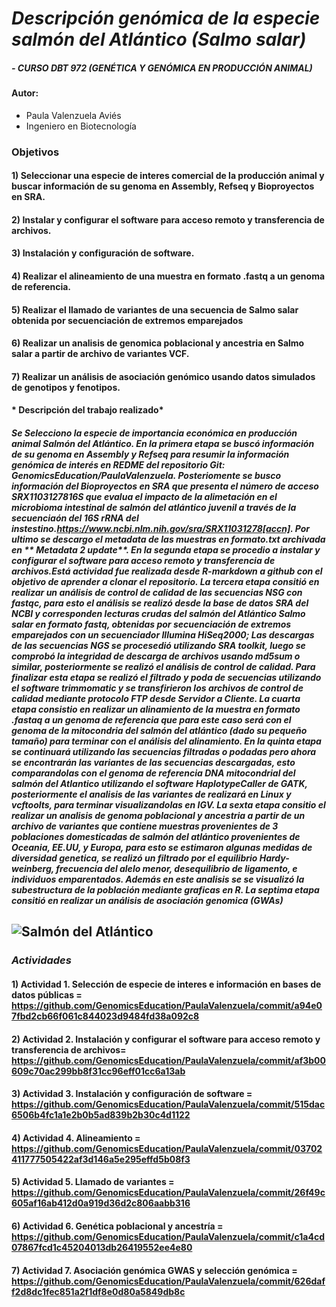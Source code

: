 # ***Descripción genómica de la especie salmón del Atlántico (Salmo salar)***
##### - CURSO DBT 972 (GENÉTICA Y GENÓMICA EN PRODUCCIÓN ANIMAL)
#### Autor: 
- Paula Valenzuela Aviés
- Ingeniero en Biotecnología

### **Objetivos**
#### 1) Seleccionar una especie de interes comercial de la producción animal y buscar información de su genoma en Assembly, Refseq y Bioproyectos en SRA.
#### 2) Instalar y configurar el software para acceso remoto y transferencia de archivos.
#### 3) Instalación y configuración de software.
#### 4) Realizar el alineamiento de una muestra en formato .fastq a un genoma de referencia.
#### 5) Realizar el llamado de variantes de una secuencia de Salmo salar obtenida por secuenciación de extremos emparejados
#### 6) Realizar un analisis de genomica poblacional y ancestria en Salmo salar a partir de archivo de variantes VCF.
#### 7) Realizar un análisis de asociación genómico usando datos simulados de genotipos y fenotipos.


#### * Descripción del trabajo realizado*
##### Se Selecciono la especie de importancia económica en producción animal Salmón del Atlántico. En la primera etapa se buscó información de su genoma en Assembly y Refseq para resumir la información genómica de interés en REDME del repositorio Git: GenomicsEducation/PaulaValenzuela. Posteriomente se busco información del Bioproyectos en SRA que presenta el número de acceso **SRX1103127816S** que evalua el impacto de la alimetación en el microbioma intestinal de salmón del atlántico juvenil a través de la secuenciaón del 16S rRNA del instestino.<https://www.ncbi.nlm.nih.gov/sra/SRX11031278[accn]>. Por ultimo se descargo el metadata de las muestras en formato.txt archivada en ** Metadata 2 update**. En la segunda etapa se procedio a instalar y configurar el software para acceso remoto y transferencia de archivos.Está actividad fue realizada desde R-markdown a github con el objetivo de aprender a clonar el repositorio. La tercera etapa consitió en realizar un análisis de control de calidad de las secuencias NSG con fastqc, para esto el análisis se realizó desde la base de datos SRA del NCBI y corresponden lecturas crudas del salmón del Atlántico *Salmo salar* en formato fastq, obtenidas por secuenciación de extremos emparejados con un secuenciador Illumina HiSeq2000; Las descargas de las secuencias NGS se procesedió utilizando SRA toolkit, luego se comprobó la integridad de descarga de archivos usando md5sum o similar, posteriormente se realizó el análisis de control de calidad. Para finalizar esta etapa se realizó el filtrado y poda de secuencias utilizando el software trimmomatic y se transfirieron los archivos de control de calidad mediante protocolo FTP desde Servidor a Cliente. La cuarta etapa consistio en realizar un alinamiento de la muestra en formato .fastaq a un genoma de referencia que para este caso será con el genoma de la mitocondria del salmón del atlántico (dado su pequeño tamaño) para terminar con el análisis del alinamiento. En la quinta etapa se continuará utilizando las  secuencias filtradas o podadas pero ahora se encontrarán las variantes de las secuencias descargadas, esto comparandolas con el genoma de referencia DNA mitocondrial del salmón del  Atlantico utilizando el software  HaplotypeCaller de GATK, posteriormente el analisis de las variantes de realizará en Linux y vcftoolts, para terminar visualizandolas en IGV. La sexta etapa consitio el realizar un analisis de genoma poblacional y ancestria a partir de un archivo de variantes que contiene muestras provenientes de 3 poblaciones domesticadas de salmón del atlántico provenientes de Oceania, EE.UU, y Europa, para esto se estimaron algunas medidas de diversidad genetica, se realizó un filtrado por el equilibrio Hardy-weinberg, frecuencia del alelo menor, desequilibrio de ligamento, e individuos emparentados. Además en este analisis se se visualizó la subestructura de la población mediante graficas en R. La septima etapa consitió en realizar un análisis de asociación genomica (GWAs)

## ![Salmón del Atlántico](https://th.bing.com/th/id/OIP.yVdBR79JssLwOb82BdbHPgHaEK?pid=ImgDet&rs=1)

### _Actividades_

#### 1) Actividad 1. Selección de especie de interes e información en bases de datos públicas = https://github.com/GenomicsEducation/PaulaValenzuela/commit/a94e07fbd2cb66f061c844023d9484fd38a092c8
#### 2) Actividad 2. Instalación  y configurar el software para acceso remoto y transferencia de archivos= https://github.com/GenomicsEducation/PaulaValenzuela/commit/af3b00609c70ac299bb8f31cc96eff01cc6a13ab
#### 3) Actividad 3. Instalación y configuración de software = https://github.com/GenomicsEducation/PaulaValenzuela/commit/515dac6506b4fc1a1e2b0b5ad839b2b30c4d1122
#### 4) Actividad 4. Alineamiento = https://github.com/GenomicsEducation/PaulaValenzuela/commit/03702411777505422af3d146a5e295effd5b08f3
#### 5) Actividad 5. Llamado de variantes = https://github.com/GenomicsEducation/PaulaValenzuela/commit/26f49c605af16ab412d0a919d36d2c806aabb316
#### 6) Actividad 6. Genética poblacional y ancestría = https://github.com/GenomicsEducation/PaulaValenzuela/commit/c1a4cd07867fcd1c45204013db26419552ee4e80
#### 7) Actividad 7. Asociación genómica GWAS y selección genómica = https://github.com/GenomicsEducation/PaulaValenzuela/commit/626daff2d8dc1fec851a2f1df8e0d80a5849db8c
